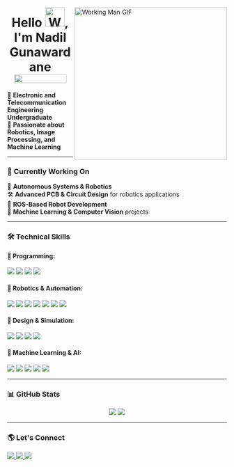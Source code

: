 <div>

<img align="right" alt="Working Man GIF" src="https://media.giphy.com/media/qgQUggAC3Pfv687qPC/giphy.gif" width="350"/>

<h1 align="center">Hello <img src="https://raw.githubusercontent.com/nixin72/nixin72/master/wave.gif" 
         alt="Waving hand animated gif"
         height="45"
         width="45" />, I'm Nadil Gunawardane <div><img align="center" src="https://komarev.com/ghpvc/?username=neocodered&color=brightgreen&label=Profile+Views" height="20" width="120">
</div></h1> 



🚀 **Electronic and Telecommunication Engineering Undergraduate**  
🤖 **Passionate about Robotics, Image Processing, and Machine Learning**  

---

### 🔭 **Currently Working On**
🚗 **Autonomous Systems & Robotics**  
🛠 **Advanced PCB & Circuit Design** for robotics applications  
🤖 **ROS-Based Robot Development**  
📡 **Machine Learning & Computer Vision** projects  

---

### 🛠 **Technical Skills**  
#### 🚀 Programming:  
<img src="https://img.shields.io/badge/Python-3776AB?style=for-the-badge&logo=python&logoColor=white" />
<img src="https://img.shields.io/badge/C-00599C?style=for-the-badge&logo=c&logoColor=white" />
<img src="https://img.shields.io/badge/C++-00599C?style=for-the-badge&logo=cplusplus&logoColor=white" />
<img src="https://img.shields.io/badge/MATLAB-0076A8?style=for-the-badge&logo=mathworks&logoColor=white" />

#### 🤖 Robotics & Automation:  
<img src="https://img.shields.io/badge/Arduino-00979D?style=for-the-badge&logo=arduino&logoColor=white" />
<img src="https://img.shields.io/badge/ESP32-75AADB?style=for-the-badge&logo=espressif&logoColor=white" />
<img src="https://img.shields.io/badge/STM32-03234B?style=for-the-badge&logo=stmicroelectronics&logoColor=white" />
<img src="https://img.shields.io/badge/Raspberry%20Pi-C51A4A?style=for-the-badge&logo=raspberrypi&logoColor=white" />
<img src="https://img.shields.io/badge/Jetson-76B900?style=for-the-badge&logo=nvidia&logoColor=white" />
<img src="https://img.shields.io/badge/ROS1%20Noetic-22314E?style=for-the-badge&logo=ros&logoColor=white" />
<img src="https://img.shields.io/badge/ROS2%20Humble-22314E?style=for-the-badge&logo=ros&logoColor=white" />

#### 📡 Design & Simulation:  
<img src="https://img.shields.io/badge/Altium%20Designer-0076A8?style=for-the-badge&logo=altiumdesigner&logoColor=white" />
<img src="https://img.shields.io/badge/SolidWorks-FF0000?style=for-the-badge&logo=solidworks&logoColor=white" />
<img src="https://img.shields.io/badge/LTspice-000000?style=for-the-badge&logoColor=white" />
<img src="https://img.shields.io/badge/Quartus-0066CC?style=for-the-badge&logo=intel&logoColor=white" />

#### 🧠 Machine Learning & AI:
<img src="https://img.shields.io/badge/PyTorch-EE4C2C?style=for-the-badge&logo=pytorch&logoColor=white" />
<img src="https://img.shields.io/badge/Keras-D00000?style=for-the-badge&logo=keras&logoColor=white" />
<img src="https://img.shields.io/badge/Scikit%20Learn-F7931E?style=for-the-badge&logo=scikitlearn&logoColor=black" />
<img src="https://img.shields.io/badge/OpenCV-5C3EE8?style=for-the-badge&logo=opencv&logoColor=white" />
<img src="https://img.shields.io/badge/YOLO-00FFFF?style=for-the-badge&logo=yolo&logoColor=black" />

---

### 📊 **GitHub Stats**
<div align="center">
<img src="https://github-readme-stats.vercel.app/api?username=neocodered&show_icons=true&theme=dark&count_private=true" />
<img src="https://streak-stats.demolab.com?user=neocodered&theme=dark&hide_border=false&date_format=M%20j%5B%2C%20Y%5D" />
</div>

---

### 🌎 **Let's Connect**  
<a href="https://www.linkedin.com/in/nadil-gunawardane-6a6220215/">
    <img src="https://img.shields.io/badge/LinkedIn-0077B5?style=for-the-badge&logo=linkedin&logoColor=white" />
</a>
<a href="https://github.com/neocodered">
    <img src="https://img.shields.io/badge/GitHub-181717?style=for-the-badge&logo=github&logoColor=white" />
</a>
<a href="mailto:nadilhansith@gmail.com">
    <img src="https://img.shields.io/badge/Email-D14836?style=for-the-badge&logo=gmail&logoColor=white" />
</a>

</div>

